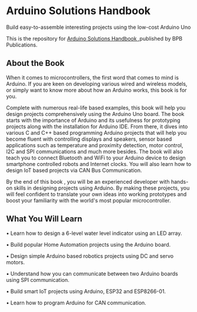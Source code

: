 # Arduino Solutions Handbook

Build easy-to-assemble interesting projects using the low-cost Arduino Uno

This is the repository for [Arduino Solutions Handbook
](https://bpbonline.com/products/arduino-solutions-handbook),published by BPB Publications. 

## About the Book
When it comes to microcontrollers, the first word that comes to mind is Arduino. If you are keen on developing various wired and wireless models, or simply want to know more about how an Arduino works, this book is for you.

Complete with numerous real-life based examples, this book will help you design projects comprehensively using the Arduino Uno board. The book starts with the importance of Arduino and its usefulness for prototyping projects along with the installation for Arduino IDE. From there, it dives into various C and C++ based programming Arduino projects that will help you become fluent with controlling displays and speakers, sensor based applications such as temperature and proximity detection, motor control, I2C and SPI communications and much more besides. The book will also teach you to connect Bluetooth and WiFi to your Arduino device to design smartphone controlled robots and Internet clocks. You will also learn how to design IoT based projects via CAN Bus Communication.

By the end of this book , you will be an experienced developer with hands-on skills in designing projects using Arduino. By making these projects, you will feel confident to translate your own ideas into working prototypes and boost your familiarity with the world's most popular microcontroller.

## What You Will Learn
•  Learn how to design a 6-level water level indicator using an LED array.

•  Build popular Home Automation projects using the Arduino board.

•  Design simple Arduino based robotics projects using DC and servo motors.

•  Understand how you can communicate between two Arduino boards using SPI communication.

•  Build smart IoT projects using Arduino, ESP32 and ESP8266-01.

•  Learn how to program Arduino for CAN communication.
